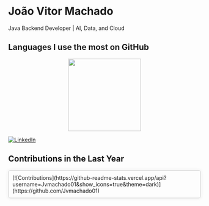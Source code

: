 # João Vitor Machado

Java Backend Developer | AI, Data, and Cloud

## Languages I use the most on GitHub
<div align="center">
 <a href="https://github.com/Jvmachado01">
 <img height="190em" src="https://github-readme-stats.vercel.app/api/top-langs/?username=Jvmachado01&layout=compact&langs_count=6&theme=dark"/>
 </a>
</div>

[![LinkedIn](https://img.shields.io/badge/LinkedIn-blue?style=for-the-badge&logo=linkedin)](https://www.linkedin.com/in/jo%C3%A3o-vitor-machado-ba66b2190/)

## Contributions in the Last Year
<div style="border: 1px solid #ccc; border-radius: 5px; box-shadow: 0px 0px 10px rgba(0, 0, 0, 0.1); padding: 10px;">
  <!-- Coloque o código gerado pelo GitHub Readme Stats aqui -->
  [![Contributions](https://github-readme-stats.vercel.app/api?username=Jvmachado01&show_icons=true&theme=dark)](https://github.com/Jvmachado01)
</div>

